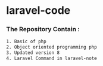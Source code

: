 # laravel-code

### The Repository Contain :

```sh
1. Basic of php
2. Object oriented programming php
3. Updated version 8
4. Laravel Command in laravel-note
```
